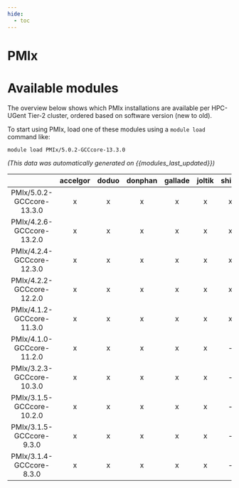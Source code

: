 ```yaml
---
hide:
  - toc
---
```


PMIx
====

# Available modules


The overview below shows which PMIx installations are available per HPC-UGent Tier-2 cluster, ordered based on software version (new to old).

To start using PMIx, load one of these modules using a `module load` command like:

```shell
module load PMIx/5.0.2-GCCcore-13.3.0
```

*(This data was automatically generated on {{modules_last_updated}})*  

| |accelgor|doduo|donphan|gallade|joltik|shinx|skitty|
| :---: | :---: | :---: | :---: | :---: | :---: | :---: | :---: |
|PMIx/5.0.2-GCCcore-13.3.0|x|x|x|x|x|x|x|
|PMIx/4.2.6-GCCcore-13.2.0|x|x|x|x|x|x|x|
|PMIx/4.2.4-GCCcore-12.3.0|x|x|x|x|x|x|x|
|PMIx/4.2.2-GCCcore-12.2.0|x|x|x|x|x|x|-|
|PMIx/4.1.2-GCCcore-11.3.0|x|x|x|x|x|x|-|
|PMIx/4.1.0-GCCcore-11.2.0|x|x|x|x|x|-|-|
|PMIx/3.2.3-GCCcore-10.3.0|x|x|x|x|x|-|-|
|PMIx/3.1.5-GCCcore-10.2.0|x|x|x|x|x|-|-|
|PMIx/3.1.5-GCCcore-9.3.0|x|x|x|x|x|-|-|
|PMIx/3.1.4-GCCcore-8.3.0|x|x|x|x|x|-|-|
